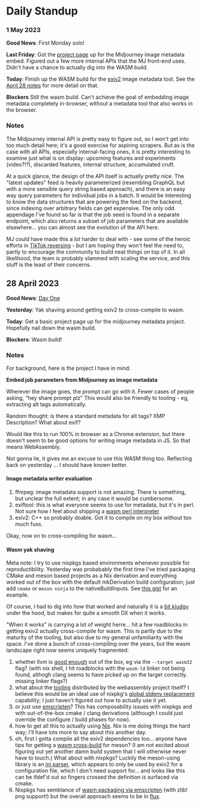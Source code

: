 # Daily Standup

### 1 May 2023


**Good News**: First Monday solo!

**Last Friday**: Got the [project page](https://github.com/j0sh/midjourney-metadata) up for the Midjourney image metadata embed. Figured out a few more internal APIs that the MJ front-end uses. Didn't have a chance to actually dig into the WASM build.

**Today**: Finish up the WASM build for the [exiv2](https://exiv2.org) image metadata tool. See the [April 28 notes](https://github.com/j0sh/daily-standup#28-april-2023) for more detail on that.

**Blockers** Still the wasm build. Can't achieve the goal of embedding image metadata completely in-browser, without a metadata tool that also works in the browser.

### Notes

The Midjourney internal API is pretty easy to figure out, so I won't get into too much detail here; it's a good exercise for aspiring scrapers. But as is the case with all APIs, especially internal-facing ones, it is pretty interesting to examine just what is on display: upcoming features and experiments (video?!?), discarded features, internal structure, accumulated cruft.

At a quick glance, the design of the API itself is actually pretty nice. The "latest updates" feed is heavily parameterized (resembling GraphQL but with a more sensible query string based approach), and there is an easy way query parameters for individual jobs in a batch. It would be interesting to know the data structures that are powering the feed on the backend, since indexing over arbitrary fields can get expensive. The only odd appendage I've found so far is that the job seed is found in a separate endpoint, which also returns a subset of job parameters that are available elsewhere... you can almost see the evolution of the API here.

MJ could have made this a *lot* harder to deal with - see some of the heroic efforts in [TikTok reversing](https://www.nullpt.rs/reverse-engineering-tiktok-vm-1) - but I am hoping they won't feel the need to, partly to encourage the community to build neat things on top of it. In all likelihood, the team is probably slammed with scaling the service, and this stuff is the least of their concerns.


## 28 April 2023

**Good News**: [Day One](https://www.aboutamazon.com/news/company-news/2016-letter-to-shareholders)

**Yesterday**: Yak shaving around getting exiv2 to cross-compile to wasm.

**Today**: Get a basic project page up for the midjourney metadata project. Hopefully nail down the wasm build.

**Blockers**: Wasm build!

### Notes

For background, here is the project I have in mind:

**Embed job parameters from Midjourney as image metadata**

Wherever the image goes, the prompt can go with it. Fewer cases of people asking, "hey share prompt plz" This would also be friendly to tooling - eg, extracting alt tags automatically.

Random thought: is there a standard metadata for alt tags? XMP Description? What about exif?

Would like this to run 100% in browser as a Chrome extension, but there doesn't seem to be good options for writing image metadata in JS. So that means WebAssembly.

Not gonna lie, it gives me an excuse to use this WASM thing too. Reflecting back on yesterday ... I should have known better.

#### Image metadata writer evaluation

1. ffmpeg: image metadata support is not amazing. There is something, but unclear the full extent; in any case it would be cumbersome.
2. exiftool: this is what everyone seems to use for metadata, but it's in perl. Not sure how I feel about shipping a [wasm perl interpreter](https://webperl.zero-g.net)
3. exiv2: C++ so probably doable. Got it to compile on my box without too much fuss.

Okay, now on to cross-compiling for wasm...

#### Wasm yak shaving

Meta note: I try to use nixpkgs based environments whenever possible for reproductibility.
Yesterday was probabably the first time I've tried packaging CMake and meson based projects as a Nix derivation and everything worked out of the box with the default mkDerivation build configuration; just add `cmake` or `meson ninja` to the nativeBuildInputs. See [this gist](https://gist.github.com/j0sh/78eadeb628956de3f09b9ea28ea6fa8d) for an example.

Of course, I had to dig into _how_ that worked and naturally it is a [bit kludgy](https://github.com/NixOS/nixpkgs/issues/18678#issuecomment-569477884) under the hood, but makes for quite a smooth DX when it works.

"When it works" is carrying a lot of weight herre... hit a few roadblocks in getting exiv2 actually cross-compile for wasm. This is partly due to the maturity of the tooling, but also due to my general unfamiliarity with the space. I've done a bunch of cross-compiling over the years, but the wasm landscape right now seems uniquely fragmented:

1. whether llvm is [good enough](https://github.com/ern0/howto-wasm-minimal) out of the box, eg via the `--target wasm32` flag? (with nix shell, I hit roadblocks with the `wasm-ld` linker not being found, althogh clang seems to have picked up on the target correctly. missing linker flags?)
1. what about the [tooling](https://github.com/WebAssembly/wasi-sdk) distributed by the webassembly project itself? I believe this would be an ideal use of nixpkg's [global stdenv replacement](https://nixos.wiki/wiki/Using_Clang_instead_of_GCC) capability; I just haven't figured out how to actually use it yet. 
1. or just use [emscripten](https://emscripten.org/docs/compiling/Building-Projects.html)? This has composability issues with nixpkgs and with out-of-the-box cmake / clang derivations (although I could just override the configure / build phases for now).
1. how to get all this to actually using [Nix](https://github.com/NixOS/nixpkgs). Nix is me doing things the hard way; I'll have lots more to say about this another day.
1. oh, first I gotta compile all the exiv2 dependencies too... anyone have tips for getting a [wasm cross-build](https://github.com/mesonbuild/meson/blob/master/cross/wasm.txt) for meson? (I am not excited about figuring out yet another damn build system that I will otherwise never have to touch.) What about with nixpkgs? Luckily the meson-using library is an [ini parser](https://github.com/benhoyt/inih), which appears to only be used by exiv2 for a configuration file, which I don't need support for... and looks like this can be ifdef'd out so fingers crossed the definition is surfaced via cmake.
1. Nixpkgs has semblance of [wasm packaging via emscripten](https://github.com/NixOS/nixpkgs/blob/06567334beec3fe0f33ed8f91b33a4a195a3b9ba/doc/languages-frameworks/emscripten.section.md) (with zlib! png support!) but the overall approach seems to be in [flux](https://github.com/NixOS/nixpkgs/pull/217428).
